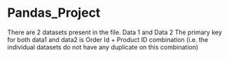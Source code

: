# Pandas_Project
There are 2 datasets present in the file. Data 1 and Data 2 The primary key for both data1 and data2 is Order Id + Product ID combination (i.e. the individual datasets do not have any duplicate on this combination)
